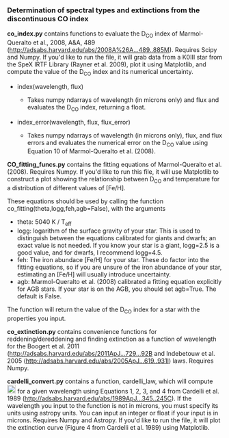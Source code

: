 
[comment]: # (co_work)
### Determination of spectral types and extinctions from the discontinuous CO index 

**co_index.py** contains functions to evaluate the D<sub>CO</sub> index of Marmol-Queralto et al., 2008, A&A, 489 (<http://adsabs.harvard.edu/abs/2008A%26A...489..885M>). Requires Scipy and Numpy. If you'd like to run the file, it will grab data from a K0III star from the SpeX IRTF Library (Rayner et al. 2009), plot it using Matplotlib, and compute the value of the D<sub>CO</sub> index and its numerical uncertainty.

  * index(wavelength, flux)
    * Takes numpy ndarrays of wavelength (in microns only) and flux and evaluates the D<sub>CO</sub> index, returning a float.
  
  * index_error(wavelength, flux, flux_error)
    * Takes numpy ndarrays of wavelength (in microns only), flux, and flux errors and evaluates the numerical error on the D<sub>CO</sub> value using Equation 10 of Marmol-Queralto et al. (2008).

**CO_fitting_funcs.py** contains the fitting equations of Marmol-Queralto et al. (2008). Requires Numpy. If you'd like to run this file, it will use Matplotlib to construct a plot showing the relationship between D<sub>CO</sub> and temperature for a distribution of different values of [Fe/H].

These equations should be used by calling the function co_fitting(theta,logg,feh,agb=False), with the arguments
  * theta: 5040 K / T<sub>eff</sub>
  * logg: logarithm of the surface gravity of your star. This is used to distinguish between the equations calibrated for giants and dwarfs; an exact value is not needed. If you know your star is a giant, logg=2.5 is a good value, and for dwarfs, I recommend logg=4.5.
  * feh: The iron abundace [Fe/H] for your star. These do factor into the fitting equations, so if you are unsure of the iron abundance of your star, estimating an [Fe/H] will usually introduce uncertainty. 
  * agb: Marmol-Queralto et al. (2008) calibrated a fitting equation explicitly for AGB stars. If your star is on the AGB, you should set agb=True. The default is False.

The function will return the value of the D<sub>CO</sub> index for a star with the properties you input.

**co_extinction.py** contains convenience functions for reddening/dereddening and finding extinction as a function of wavelength for the Boogert et al. 2011 (<http://adsabs.harvard.edu/abs/2011ApJ...729...92B> and Indebetouw et al. 2005 (<http://adsabs.harvard.edu/abs/2005ApJ...619..931I>) laws. Requires Numpy.

**cardelli_convert.py** contains a function, cardelli_law, which will compute <img src="http://i.imgur.com/uvw4SdL.png" height="20"> for a given wavelength using Equations 1, 2, 3, and 4 from Cardelli et al. 1989 (<http://adsabs.harvard.edu/abs/1989ApJ...345..245C>). If the wavelength you input to the function is not in microns, you must specify its units using astropy units. You can input an integer or float if your input is in microns. Requires Numpy and Astropy. If you'd like to run the file, it will plot the extinction curve (Figure 4 from Cardelli et al. 1989) using Matplotlib.


